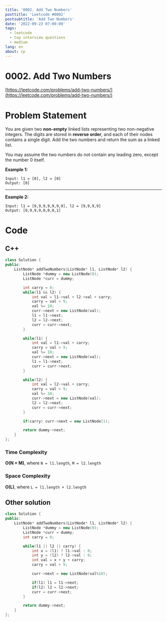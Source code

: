 ```yaml
---
title: '0002. Add Two Numbers'
posttitle: 'Leetcode #0002'
postsubtitle: 'Add Two Numbers'
date: '2022-09-23 07:00:00'
tags:
  - leetcode
  - top interview questions
  - medium
lang: en
about: cp
---
```


# 0002. Add Two Numbers

[https://leetcode.com/problems/add-two-numbers/](https://leetcode.com/problems/add-two-numbers/)

# Problem Statement

You are given two **non-empty** linked lists representing two non-negative integers. The digits are stored in **reverse order**, and each of their nodes contains a single digit. Add the two numbers and return the sum as a linked list.

You may assume the two numbers do not contain any leading zero, except the number 0 itself.

**Example 1:**

```text
Input: l1 = [0], l2 = [0]
Output: [0]
```

---

**Example 2:**

```text
Input: l1 = [9,9,9,9,9,9,9], l2 = [9,9,9,9]
Output: [8,9,9,9,0,0,0,1]
```

# Code

## C++

```cpp
class Solution {
public:
    ListNode* addTwoNumbers(ListNode* l1, ListNode* l2) {
        ListNode *dummy = new ListNode(0);
        ListNode *curr = dummy;

        int carry = 0;
        while(l1 && l2) {
            int val = l1->val + l2->val + carry;
            carry = val > 9;
            val %= 10;
            curr->next = new ListNode(val);
            l1 = l1->next;
            l2 = l2->next;
            curr = curr->next;
        }

        while(l1) {
            int val = l1->val + carry;
            carry = val > 9;
            val %= 10;
            curr->next = new ListNode(val);
            l1 = l1->next;
            curr = curr->next;
        }

        while(l2) {
            int val = l2->val + carry;
            carry = val > 9;
            val %= 10;
            curr->next = new ListNode(val);
            l2 = l2->next;
            curr = curr->next;
        }

        if(carry) curr->next = new ListNode(1);

        return dummy->next;
    }
};
```

### Time Complexity

**O(N + M)**, where `N = l1.length`, `M = l2.length`

### Space Complexity

**O(L)**, where `L = l1.length + l2.length`

## Other solution

```cpp
class Solution {
public:
    ListNode* addTwoNumbers(ListNode* l1, ListNode* l2) {
        ListNode *dummy = new ListNode(0);
        ListNode *curr = dummy;
        int carry = 0;

        while(l1 || l2 || carry) {
            int x = (l1) ? l1->val : 0;
            int y = (l2) ? l2->val : 0;
            int val = x + y + carry;
            carry = val > 9;

            curr->next = new ListNode(val%10);

            if(l1) l1 = l1->next;
            if(l2) l2 = l2->next;
            curr = curr->next;
        }

        return dummy->next;
    }
};
```
